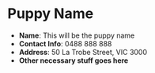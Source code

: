 # Puppy Name
- **Name**: This will be the puppy name  
- **Contact Info**: 0488 888 888  
- **Address**: 50 La Trobe Street, VIC 3000  
- **Other necessary stuff goes here**
